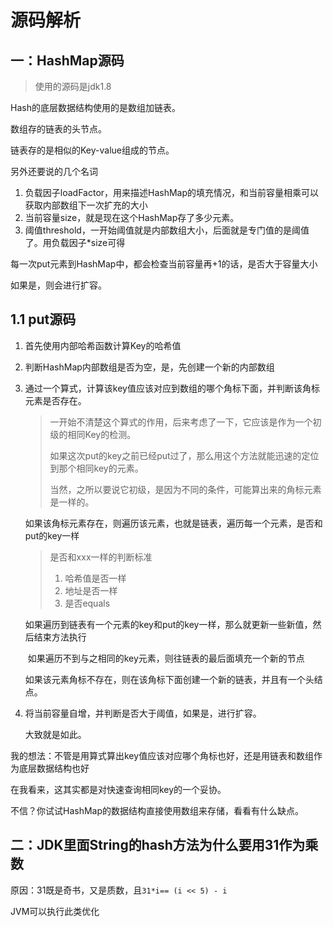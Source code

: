 # 源码解析



## 一：HashMap源码

> 使用的源码是jdk1.8

Hash的底层数据结构使用的是数组加链表。

数组存的链表的头节点。

链表存的是相似的Key-value组成的节点。

另外还要说的几个名词

1. 负载因子loadFactor，用来描述HashMap的填充情况，和当前容量相乘可以获取内部数组下一次扩充的大小
2. 当前容量size，就是现在这个HashMap存了多少元素。
3. 阈值threshold，一开始阈值就是内部数组大小，后面就是专门值的是阈值了。用负载因子*size可得

每一次put元素到HashMap中，都会检查当前容量再+1的话，是否大于容量大小

如果是，则会进行扩容。

## 1.1 put源码

1. 首先使用内部哈希函数计算Key的哈希值

2. 判断HashMap内部数组是否为空，是，先创建一个新的内部数组

3. 通过一个算式，计算该key值应该对应到数组的哪个角标下面，并判断该角标元素是否存在。

   > 一开始不清楚这个算式的作用，后来考虑了一下，它应该是作为一个初级的相同Key的检测。
   >
   > 如果这次put的key之前已经put过了，那么用这个方法就能迅速的定位到那个相同key的元素。
   >
   > 当然，之所以要说它初级，是因为不同的条件，可能算出来的角标元素是一样的。

   如果该角标元素存在，则遍历该元素，也就是链表，遍历每一个元素，是否和put的key一样

   > 是否和xxx一样的判断标准
   >
   > 1. 哈希值是否一样
   > 2. 地址是否一样
   > 3. 是否equals

   ​	如果遍历到链表有一个元素的key和put的key一样，那么就更新一些新值，然后结束方法执行

   ​	如果遍历不到与之相同的key元素，则往链表的最后面填充一个新的节点

   如果该元素角标不存在，则在该角标下面创建一个新的链表，并且有一个头结点。

4. 将当前容量自增，并判断是否大于阈值，如果是，进行扩容。

   大致就是如此。

我的想法：不管是用算式算出key值应该对应哪个角标也好，还是用链表和数组作为底层数据结构也好

在我看来，这其实都是对快速查询相同key的一个妥协。

不信？你试试HashMap的数据结构直接使用数组来存储，看看有什么缺点。



## 二：JDK里面String的hash方法为什么要用31作为乘数

原因：31既是奇书，又是质数，且`31*i== (i << 5) - i`

JVM可以执行此类优化